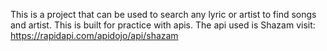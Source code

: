 This is a project that can be used to search any lyric or artist to find songs and artist. This is built for
practice with apis. The api used is Shazam visit: https://rapidapi.com/apidojo/api/shazam